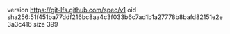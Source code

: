 version https://git-lfs.github.com/spec/v1
oid sha256:51f451ba77ddf216bc8aa4c3f033b6c7ad1b1a27778b8bafd82151e2e3a3c416
size 399
